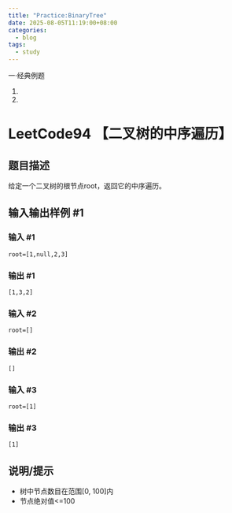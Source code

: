```yaml
---
title: "Practice:BinaryTree"
date: 2025-08-05T11:19:00+08:00
categories: 
  - blog
tags:
  - study 
---
```


一·经典例题

1.
1.
# LeetCode94 【二叉树的中序遍历】

## 题目描述

给定一个二叉树的根节点root，返回它的中序遍历。

## 输入输出样例 #1

### 输入 #1

```
root=[1,null,2,3]
```

### 输出 #1

```
[1,3,2]
```

### 输入 #2

```
root=[]
```

### 输出 #2

```
[]
```

### 输入 #3

```
root=[1]
```

### 输出 #3

```
[1]
```

## 说明/提示

- 树中节点数目在范围[0, 100]内
- 节点绝对值<=100